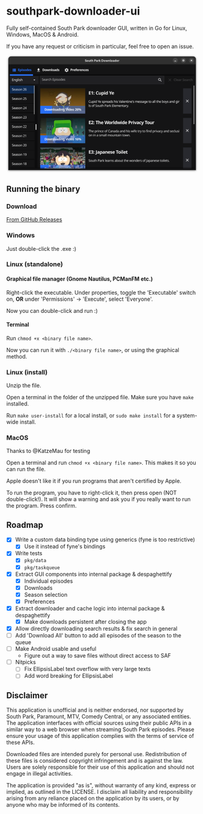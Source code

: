 # southpark-downloader-ui
Fully self-contained South Park downloader GUI, written in Go for Linux, Windows, MacOS &amp; Android.

If you have any request or criticism in particular, feel free to open an issue.

![Preview image](/preview.png)

## Running the binary
### Download
[From GitHub Releases](https://github.com/xypwn/southpark-downloader-ui/releases/latest)

### Windows
Just double-click the .exe :)

### Linux (standalone)
#### Graphical file manager (Gnome Nautilus, PCManFM etc.)
Right-click the executable. Under properties, toggle the 'Executable' switch on, **OR** under 'Permissions' -> 'Execute', select 'Everyone'.

Now you can double-click and run :)

#### Terminal
Run `chmod +x <binary file name>`.

Now you can run it with `./<binary file name>`, or using the graphical method.

### Linux (install)
Unzip the file.

Open a terminal in the folder of the unzipped file. Make sure you have `make` installed.

Run `make user-install` for a local install, or `sudo make install` for a system-wide install.

### MacOS
Thanks to @KatzeMau for testing

Open a terminal and run `chmod +x <binary file name>`. This makes it so you can run the file.

Apple doesn't like it if you run programs that aren't certified by Apple.

To run the program, you have to right-click it, then press open (NOT double-click!). It will show a warning and ask you if you really want to run the program. Press confirm.

## Roadmap
- [X] Write a custom data binding type using generics (fyne is too restrictive)
  - [X] Use it instead of fyne's bindings
- [X] Write tests
  - [X] `pkg/data`
  - [X] `pkg/taskqueue`
- [X] Extract GUI components into internal package & despaghettify
  - [X] Individual episodes
  - [X] Downloads
  - [X] Season selection
  - [X] Preferences
- [X] Extract downloader and cache logic into internal package & despaghettify
  - [X] Make downloads persistent after closing the app
- [X] Allow directly downloading search results & fix search in general
- [ ] Add 'Download All' button to add all episodes of the season to the queue
- [ ] Make Android usable and useful
  - Figure out a way to save files without direct access to SAF
- [ ] Nitpicks
  - [ ] Fix EllipsisLabel text overflow with very large texts
  - [ ] Add word breaking for EllipsisLabel

## Disclaimer
This application is unofficial and is neither endorsed, nor supported by South Park, Paramount, MTV, Comedy Central, or any associated entities. The application interfaces with official sources using their public APIs in a similar way to a web browser when streaming South Park episodes. Please ensure your usage of this application complies with the terms of service of these APIs.

Downloaded files are intended purely for personal use. Redistribution of these files is considered copyright infringement and is against the law. Users are solely responsible for their use of this application and should not engage in illegal activities.

The application is provided "as is", without warranty of any kind, express or implied, as outlined in the LICENSE. I disclaim all liability and responsibility arising from any reliance placed on the application by its users, or by anyone who may be informed of its contents.
